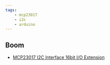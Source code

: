 ```yaml
---
tags:
    - mcp23017
    - i2c
    - arduino
---
```




## Boom

- [MCP23017 I2C Interface 16bit I/O Extension](https://www.aliexpress.com/item/1005006770086807.html?spm=a2g0o.order_list.order_list_main.66.330c1802BQfhtc)


